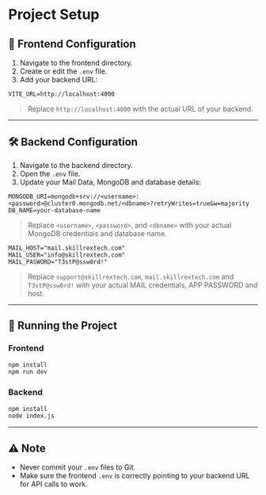 # Project Setup

## 🔧 Frontend Configuration

1. Navigate to the frontend directory.
2. Create or edit the `.env` file.
3. Add your backend URL:

```env
VITE_URL=http://localhost:4000
```

> Replace `http://localhost:4000` with the actual URL of your backend.

---

## 🛠️ Backend Configuration

1. Navigate to the backend directory.
2. Open the `.env` file.
3. Update your Mail Data, MongoDB and database details:

```env
MONGODB_URI=mongodb+srv://<username>:<password>@cluster0.mongodb.net/<dbname>?retryWrites=true&w=majority
DB_NAME=your-database-name
```

> Replace `<username>`, `<password>`, and `<dbname>` with your actual MongoDB credentials and database name.

```env
MAIL_HOST="mail.skillrextech.com"
MAIL_USER="info@skillrextech.com"
MAIL_PASWORD="T3stP@ssw0rd!"
```

> Replace `support@skillrextech.com`, `mail.skillrextech.com` and `T3stP@ssw0rd!` with your actual MAIL credentials, APP PASSWORD and host.

---

## 🚀 Running the Project

### Frontend
```bash
npm install
npm run dev
```

### Backend
```bash
npm install
node index.js
```

---

## ⚠️ Note
- Never commit your `.env` files to Git.
- Make sure the frontend `.env` is correctly pointing to your backend URL for API calls to work.
